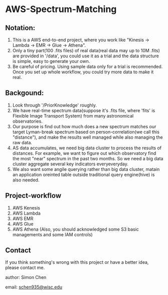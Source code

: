 # AWS-Spectrum-Matching

## Notation:
1. This is a AWS end-to-end project, where you work like "Kinesis -> Lambda -> EMR -> Glue -> Athena".
2. Only a tiny part(100 .fits files) of real data(real data may up to 10M .fits) are provided in '/data', you could use it as a trial and the data structure is simple, easy to generate your own.
3. Be careful of pricing. Using sample data only for a trial is recommended. Once you set up whole workflow, you could try more data to make it real.

## Backgound:
1. Look through '/PriorKnowledge' roughly.
2. We have real-time spectrum data(suppose it's .fits file, where 'fits' is Flexible Image Transport System) from many astronomical observatories.
3. Our purpose is find out how much does a new spectrum matches our target Lyman-break spectrum based on person-correlation(we call this "distance"), and make the results well managed while also managing the raw data.
4. AS data accumulates, we need big data cluster to process the results of distances. For example, we want to figure out which observatory find the most "near" spectrum in the past two months. So we need a big data cluster aggregate several key indicators everyeveryday. 
5. We also want some angile querying rather than big data cluster, matain an application oreinted table outside traditional query engine(hive) is also needed.

## Project-workflow
1. AWS Kenesis
2. AWS Lambda
3. AWS EMR
4. AWS Glue
5. AWS Athena
(Also, you should acknowledged some S3 basic managements and some IAM controls)

## Contact
If you think something's wrong with this project or have a better idea, please contact me.
  
author: Simon Chen
  
email: schen935@wisc.edu
